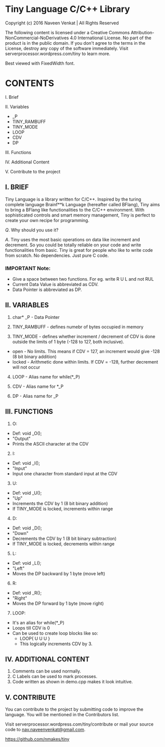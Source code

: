 # Tiny Language C/C++ Library

Copyright (c) 2016 Naveen Venkat | All Rights Reserved

The following content is licensed under a Creative Commons Attribution-NonCommercial-NoDerivatives 4.0 International License. No part of the product is in the public domain. If you don't agree to the terms in the License, destroy any copy of the software immediately. Visit serverprocessor.wordpress.com/tiny to learn more.

Best viewed with FixedWidth font.

# CONTENTS

I. Brief

II. Variables
    
  * _P
  * TINY_RAMBUFF
  * TINY_MODE
  * LOOP
  * CDV
  * DP

III. Functions

IV. Additional Content

V. Contribute to the project


## I. BRIEF


Tiny Language is a library written for C/C++. Inspired by the turing complete language Brainf**k Language (hereafter called BFlang), Tiny aims to bring a BFlang like functionalities to the C/C++ environment. With sophisticated controls and smart memory management, Tiny is perfect to create your own recipe for programming.

*Q*. Why should you use it?

*A*. Tiny uses the most basic operations on data like increment and decrement. So you could be totally reliable on your code and write functionalities from basic. Tiny is great for people who like to write code from scratch. No dependencies. Just pure C code.

### IMPORTANT Note:
  
  * Give a space between two functions. For eg. write R U L and not RUL
  * Current Data Value is abbreviated as CDV.
  * Data Pointer is abbreviated as DP.


## II. VARIABLES

1. char* _P - Data Pointer

2. TINY_RAMBUFF - defines numebr of bytes occupied in memory

3. TINY_MODE - defines whether increment / decrement of CDV is done outside the limits of 1 byte (-128 to 127, both inclusive).

  * open - No limits. This means if CDV = 127, an increment would give -128 (8 bit binary addition)
  * locked - Arithmetic done within limits. If CDV = -128, further decrement will not occur

4. LOOP - Alias name for while(*_P)

5. CDV - Alias name for *_P

6. DP - Alias name for _P


## III. FUNCTIONS

1. O:
  
  * Def: void _O();
  * "Output"
  * Prints the ASCII character at the CDV

2. I:
  
  * Def: void _I();
  * "Input"
  * Input one character from standard input at the CDV

3. U:
  
  * Def: void _U();
  * "Up"
  * Increments the CDV by 1 (8 bit binary addition)
  * If TINY_MODE is locked, increments within range

4. D:
  
  * Def: void _D();
  * "Down"
  * Decrements the CDV by 1 (8 bit binary subtraction)
  * If TINY_MODE is locked, decrements within range

5. L:
  
  * Def: void _L();
  * "Left"
  * Moves the DP backward by 1 byte (move left)

6. R:
  
  * Def: void _R();
  * "Right"
  * Moves the DP forward by 1 byte (move right)

7. LOOP:
  
  * It's an alias for while(*_P)
  * Loops till CDV is 0
  * Can be used to create loop blocks like so:
    - LOOP{ U U U }
    - This logically increments CDV by 3.


## IV. ADDITIONAL CONTENT

1. Comments can be used normally.
2. C Labels can be used to mark processes.
3. Code written as shown in demo.cpp makes it look intuitive.


## V. CONTRIBUTE

You can contribute to the project by submitting code to improve the language. You will be mentioned in the Contributors list.

Visit serverprocessor.wordpress.com/tiny/contribute or mail your source code to nav.naveenvenkat@gmail.com.

https://github.com/nmakes/tiny
